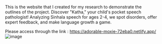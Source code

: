 This is the website that I created for my research to demonstrate the outlines of the project. Discover "Katha," your child's pocket speech pathologist! Analyzing Sinhala speech for ages 2-4, we spot disorders, offer expert feedback, and make language growth a game. 

Please access through the link : https://adorable-moxie-72eba0.netlify.app/
![image](https://github.com/KMaleesha/KathaWebSite/assets/86143734/a9684bb8-f34d-4221-b7f3-79134100157a)
